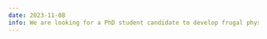 ```yaml
---
date: 2023-11-08
info: We are looking for a PhD student candidate to develop frugal physics-based machine learning methods for modeling complex systems (<a href="/download/thesis/2024-Thesis-LabHC-FrugalPhysicsML">offer</a>).
---
```

